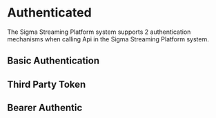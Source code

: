 # Authenticated

The Sigma Streaming Platform system supports 2 authentication mechanisms when calling Api in the Sigma Streaming Platform system.

## Basic Authentication

## Third Party Token

## Bearer Authentic